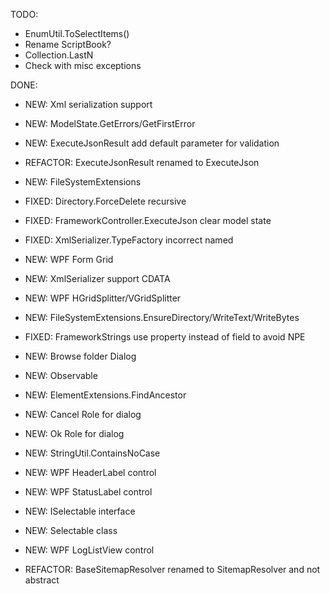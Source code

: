 TODO:
* EnumUtil.ToSelectItems()
* Rename ScriptBook?
* Collection.LastN
* Check with misc exceptions

DONE:
* NEW: Xml serialization support
* NEW: ModelState.GetErrors/GetFirstError
* NEW: ExecuteJsonResult add default parameter for validation
* REFACTOR: ExecuteJsonResult renamed to ExecuteJson
* NEW: FileSystemExtensions
* FIXED: Directory.ForceDelete recursive
* FIXED: FrameworkController.ExecuteJson clear model state
* FIXED: XmlSerializer.TypeFactory incorrect named
* NEW: WPF Form Grid
* NEW: XmlSerializer support CDATA
* NEW: WPF HGridSplitter/VGridSplitter
* NEW: FileSystemExtensions.EnsureDirectory/WriteText/WriteBytes
* FIXED: FrameworkStrings use property instead of field to avoid NPE
* NEW: Browse folder Dialog
* NEW: Observable
* NEW: ElementExtensions.FindAncestor
* NEW: Cancel Role for dialog
* NEW: Ok Role for dialog
* NEW: StringUtil.ContainsNoCase
* NEW: WPF HeaderLabel control
* NEW: WPF StatusLabel control
* NEW: ISelectable interface
* NEW: Selectable class
* NEW: WPF LogListView control

* REFACTOR: BaseSitemapResolver renamed to SitemapResolver and not abstract
